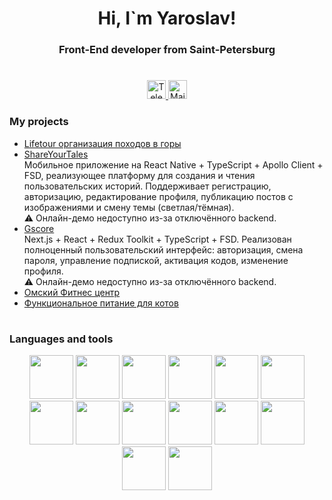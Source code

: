 <div id="header" align="center">
 <h1>Hi, I`m Yaroslav!</h1>
 <h3>Front-End developer from Saint-Petersburg </h3>
</div>

#

<div id="socials" align="center">
 <a href="https://t.me/dYAROSLAVy">
  <img height=30 src="https://img.shields.io/badge/Telegram-blue?style=for-the-bage&logo=telegram&logoColor=white" alt="Telegram"/>
 </a>
  <a href="mailto:yadsp@yandex.ru">
  <img height="30" src="https://img.shields.io/badge/Mail me-blue?style=for-the-bage&logo=gmail&logoColor=white" alt="Mail"/>
 </a>
</div>

### My projects
<ul>
 <li>
  <a href="https://dyaroslavy.github.io/lifetour/">Lifetour организация походов в горы</a>
 </li>
  <li>
  <a href="https://github.com/dYAROSLAVy/share-your-tales/">ShareYourTales</a>
 <div> <span>Мобильное приложение на React Native + TypeScript + Apollo Client + FSD, реализующее платформу для создания и чтения пользовательских историй.
Поддерживает регистрацию, авторизацию, редактирование профиля, публикацию постов с изображениями и смену темы (светлая/тёмная).
<br>⚠️ Онлайн-демо недоступно из-за отключённого backend.</span></div>
 </li>
  <li>
  <a href="https://github.com/dYAROSLAVy/gscore/">Gscore</a>
 <div>  <span> Next.js + React + Redux Toolkit + TypeScript + FSD.  
Реализован полноценный пользовательский интерфейс: авторизация, смена пароля, управление подпиской, активация кодов, изменение профиля.  
<br>⚠️ Онлайн-демо недоступно из-за отключённого backend.</span></div>
 </li>
 <li>
  <a href="https://dyaroslavy.github.io/fitness/">Омский Фитнес центр</a>
 </li>
 <li>
  <a href="https://dyaroslavy.github.io/2173645-cat-energy-28/">Функциональное питание для котов</a>
 </li>
</ul>


#

### Languages and tools
<div align="center">
 <img src="https://cdn.jsdelivr.net/gh/devicons/devicon@latest/icons/javascript/javascript-original.svg" width="70" height="70"/>
 <img src="https://cdn.jsdelivr.net/gh/devicons/devicon@latest/icons/html5/html5-original-wordmark.svg" width="70" height="70"/>
 <img src="https://cdn.jsdelivr.net/gh/devicons/devicon@latest/icons/css3/css3-original-wordmark.svg" width="70" height="70"/>
 <img src="https://cdn.jsdelivr.net/gh/devicons/devicon@latest/icons/typescript/typescript-original.svg" width="70" height="70"/>     
 <img src="https://cdn.jsdelivr.net/gh/devicons/devicon@latest/icons/react/react-original-wordmark.svg" width="70" height="70"/>
 <img src="https://cdn.jsdelivr.net/gh/devicons/devicon@latest/icons/redux/redux-original.svg" width="70" height="70"/>
 <img src="https://cdn.jsdelivr.net/gh/devicons/devicon@latest/icons/nextjs/nextjs-original-wordmark.svg" width="70" height="70"/>    
 <img src="https://cdn.jsdelivr.net/gh/devicons/devicon@latest/icons/sass/sass-original.svg" width="70" height="70"/>
 <img src="https://cdn.jsdelivr.net/gh/devicons/devicon@latest/icons/graphql/graphql-plain-wordmark.svg" width="70" height="70"/>
 <img src="https://cdn.jsdelivr.net/gh/devicons/devicon@latest/icons/git/git-original-wordmark.svg" width="70" height="70"/>
 <img src="https://cdn.jsdelivr.net/gh/devicons/devicon@latest/icons/figma/figma-original.svg" width="70" height="70"/>
 <img src="https://cdn.jsdelivr.net/gh/devicons/devicon@latest/icons/webpack/webpack-plain-wordmark.svg" width="70" height="70"/>
 <img src="https://cdn.jsdelivr.net/gh/devicons/devicon@latest/icons/vite/vite-original-wordmark.svg"  width="70" height="70"/> 
 <img src="https://cdn.jsdelivr.net/gh/devicons/devicon@latest/icons/gulp/gulp-plain.svg" width="70" height="70"/>
</div>

 #

 <div id="stat" align="center">
    <img src="https://github-profile-summary-cards.vercel.app/api/cards/profile-details?username=dYAROSLAVy" alt=""/>
    <img src="https://github-profile-summary-cards.vercel.app/api/cards/most-commit-language?username=dYAROSLAVy" alt=""/>
     <img src="https://github-profile-summary-cards.vercel.app/api/cards/stats?username=dYAROSLAVy" alt=""/>
</div>
